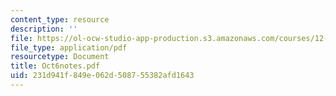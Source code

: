 ```yaml
---
content_type: resource
description: ''
file: https://ol-ocw-studio-app-production.s3.amazonaws.com/courses/12-109-petrology-fall-2005/231d941f849e062d508755382afd1643_Oct6notes.pdf
file_type: application/pdf
resourcetype: Document
title: Oct6notes.pdf
uid: 231d941f-849e-062d-5087-55382afd1643
---
```

